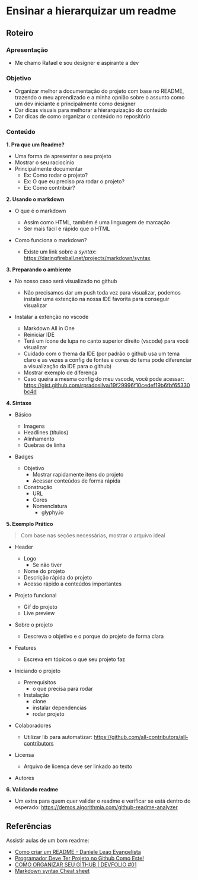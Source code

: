 # Ensinar a hierarquizar um readme

## Roteiro

### **Apresentação**

- Me chamo Rafael e sou designer e aspirante a dev

### **Objetivo**

- Organizar melhor a documentação do projeto com base no README, trazendo o meu aprendizado e a minha opnião sobre o assunto como um dev iniciante e principalmente como designer
- Dar dicas visuais para melhorar a hierarquização do conteúdo
- Dar dicas de como organizar o conteúdo no repositório

### **Conteúdo**

**1. Pra que um Readme?**

- Uma forma de apresentar o seu projeto
- Mostrar o seu raciocínio
- Principalmente documentar
  - Ex: Como rodar o projeto?
  - Ex: O que eu preciso pra rodar o projeto?
  - Ex: Como contribuir?

**2. Usando o markdown**

- O que é o markdown

  - Assim como HTML, também é uma linguagem de marcação
  - Ser mais fácil e rápido que o HTML

- Como funciona o markdown?

  - Existe um link sobre a _syntax_: https://daringfireball.net/projects/markdown/syntax

**3. Preparando o ambiente**

- No nosso caso será visualizado no github

  - Não precisamos dar um push toda vez para visualizar, podemos instalar uma extenção na nossa IDE favorita para conseguir visualizar

- Instalar a extenção no vscode
  - Markdown All in One
  - Reiniciar IDE
  - Terá um ícone de lupa no canto superior direito (vscode) para você visualizar
  - Cuidado com o thema da IDE (por padrão o github usa um tema claro e as vezes a config de fontes e cores do tema pode diferenciar a visualização da IDE para o github)
  - Mostrar exemplo de diferença
  - Caso queira a mesma config do meu vscode, você pode acessar: https://gist.github.com/rpradosilva/19f29996f10cedef19b6fbf65330bc4d

**4. Sintaxe**

- Básico

  - Imagens
  - Headlines (títulos)
  - Alinhamento
  - Quebras de linha

- Badges

  - Objetivo
    - Mostrar rapidamente itens do projeto
    - Acessar conteúdos de forma rápida
  - Construção
    - URL
    - Cores
    - Nomenclatura
      - glyphy.io

**5. Exemplo Prático**

> Com base nas seções necessárias, mostrar o arquivo ideal

- Header

  - Logo
    - Se não tiver
  - Nome do projeto
  - Descrição rápida do projeto
  - Acesso rápido a conteúdos importantes

- Projeto funcional

  - Gif do projeto
  - Live preview

- Sobre o projeto

  - Descreva o objetivo e o porque do projeto de forma clara

- Features

  - Escreva em tópicos o que seu projeto faz

- Iniciando o projeto

  - Prerequisitos
    - o que precisa para rodar
  - Instalação
    - clone
    - instalar dependencias
    - rodar projeto

- Colaboradores

  - Utilizar lib para automatizar: https://github.com/all-contributors/all-contributors

- Licensa

  - Arquivo de licença deve ser linkado ao texto

- Autores

**6. Validando readme**

- Um extra para quem quer validar o readme e verificar se está dentro do esperado: https://demos.algorithmia.com/github-readme-analyzer

## Referências

Assistir aulas de um bom readme:

- [Como criar um README - Daniele Leao Evangelista](https://www.youtube.com/watch?v=Gcb60rPbnKA)
- [Programador Deve Ter Projeto no Github Como Este!](https://www.youtube.com/watch?v=nu8mwGZUBFU)
- [COMO ORGANIZAR SEU GITHUB | DEVFOLIO #01](https://www.youtube.com/watch?v=RPzfYrFnauU)
- [Markdown syntax Cheat sheet](https://www.youtube.com/watch?v=bpdvNwvEeSE)
